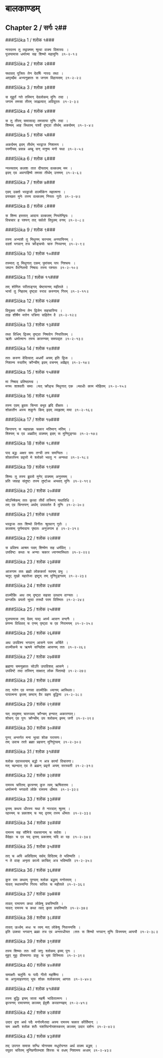 बालकाण्डम्
===============================


## Chapter 2  / सर्गः २##


###Slōka 1 / श्लोक १###


    नारदस्य तु तद्वाक्यम् श्रुत्वा वाक्य विशारदः ।
    पूजयामास धर्मात्मा सह शिष्यो महामुनिः ॥१-२-१॥


###Slōka 2 / श्लोक २###


    यथावत् पूजितः तेन देवर्षिः नारदः तथा ।
    आपृच्छैव अभ्यनुज्ञातः स जगाम विहायसम् ॥१-२-२॥


###Slōka 3 / श्लोक ३###


    स मुहूर्तं गते तस्मिन् देवलोकम् मुनिः तदा ।
    जगाम तमसा तीरम् जाह्नव्यात् अविदूरतः ॥१-२-३॥


###Slōka 4 / श्लोक ४###


    स तु तीरम् समासाद्य तमसाया मुनिः तदा ।
    शिष्यम् आह स्थितम् पार्श्वे दृष्ट्वा तीर्थम् अकर्दमम् ॥१-२-४॥


###Slōka 5 / श्लोक ५###


    अकर्दमम् इदम् तीर्थम् भरद्वाज निशामय ।
    रमणीयम् प्रसन्न अम्बु सन् मनुष्य मनो यथा ॥१-२-५॥


###Slōka 6 / श्लोक ६###


    न्यस्यताम् कलशः तात दीयताम् वल्कलम् मम ।
    इदम् एव अवगाहिष्ये तमसा तीर्थम् उत्तमम् ॥१-२-६॥


###Slōka 7 / श्लोक ७###


    एवम् उक्तो भरद्वाजो वाल्मीकेन महात्मना ।
    प्रयच्छत मुनेः तस्य वल्कलम् नियतः गुरोः ॥१-२-७॥


###Slōka 8 / श्लोक ८###


    स शिष्य हस्तात् आदाय वल्कलम् नियतेन्द्रियः ।
    विचचार ह पश्यन् तत् सर्वतो विपुलम् वनम् ॥१-२-८॥


###Slōka 9 / श्लोक ९###


    तस्य अभ्याशे तु मिथुनम् चरन्तम् अनपायिनम् ।
    ददर्श भगवान् तत्र क्रौङ्चयोः चारु निस्वनम् ॥१-२-९॥


###Slōka 10 / श्लोक १०###


    तस्मात् तु मिथुनात् एकम् पुमांसम् पाप निश्चयः ।
    जघान वैरनिलयो निषादः तस्य पश्यतः ॥१-२-१०॥


###Slōka 11 / श्लोक ११###


    तम् शोणित परीताङ्गम् चेष्टमानम् महीतले ।
    भार्या तु निहतम् दृष्ट्वा रुराव करुणाम् गिरम् ॥१-२-११॥


###Slōka 12 / श्लोक १२###


    वियुक्ता पतिना तेन द्विजेन सहचारिणा ।
    ताम्र शीर्षेण मत्तेन पत्रिणा सहितेन वै ॥१-२-१२॥


###Slōka 13 / श्लोक १३###


    तथा विधिम् द्विजम् दृष्ट्वा निषादेन निपातितम् ।
    ऋशेः धर्मात्मानः तस्य कारुण्यम् समपद्यत ॥१-२-१३॥


###Slōka 14 / श्लोक १४###


    ततः करुण वेदित्वात् अधर्मो अयम् इति द्विजः ।
    निशाम्य रुदतीम् क्रौन्चीम् इदम् वचनम् अब्रैइत् ॥१-२-१४॥


###Slōka 15 / श्लोक १५###


    मा निषाद प्रतिष्ठाम्त्व ।
    मगमः शाश्वतीः समाः ।यत् क्रौङ्च मिथुनात् एक ।मवधीः काम मोहितम् ॥१-२-१५॥


###Slōka 16 / श्लोक १६###


    तस्य एवम् ब्रुवतः चिन्ता बभूव हृदि वीक्षतः ।
    शोकार्तेन अस्य शकुनेः किम् इदम् व्याहृतम् मया ॥१-२-१६॥


###Slōka 17 / श्लोक १७###


    चिन्तयन् स महाप्राज्ञः चकार मतिमान् मतिम् ।
    शिश्यम् च एव अब्रवीत् वाक्यम् इदम् स मुनिपुङ्गवः ॥१-२-१७॥


###Slōka 18 / श्लोक १८###


    पाद बद्धः अक्षर समः तन्त्री लय समन्वितः ।
    शोकार्तस्य प्रवृत्तो मे श्लोको भवतु न अन्यथा ॥१-२-१८॥


###Slōka 19 / श्लोक १९###


    शिष्यः तु तस्य ब्रुवतो मुनेर् वाक्यम् अनुत्तमम् ।
    प्रति जग्राह संतुष्टः तस्य तुष्टोअः अभवत् मुनिः ॥१-२-१९॥


###Slōka 20 / श्लोक २०###


    सोऽभिषेकम् ततः कृत्वा तीर्थे तस्मिन् यथाविधि ।
    तम् एव चिन्तयन् अर्थम् उपावर्तत वै मुनिः ॥१-२-२०॥


###Slōka 21 / श्लोक २१###


    भरद्वाजः ततः शिष्यो विनीतः श्रुतवान् गुरोः ।
    कलशम् पूर्णमादाय पृष्ठतः अनुजगाम ह ॥१-२-२१॥


###Slōka 22 / श्लोक २२###


    स प्रविश्य आश्रम पदम् शिष्येण सह धर्मवित् ।
    उपविष्टः कथाः च अन्याः चकार ध्यानमास्थितः ॥१-२-२२॥


###Slōka 23 / श्लोक २३###


    आजगाम ततः ब्रह्मो लोककर्ता स्वयम् प्रभुः ।
    चतुर् मुखो महातेजा द्रष्टुम् तम् मुनिपुङ्गवम् ॥१-२-२३॥


###Slōka 24 / श्लोक २४###


    वाल्मीकिः अथ तम् दृष्ट्वा सहसा उत्थाय वाग्यतः ।
    प्रान्जलिः प्रयतो भूत्वा तस्थौ परम विस्मितः ॥१-२-२४॥


###Slōka 25 / श्लोक २५###


    पूजयामास तम् देवम् पाद्य अर्घ्य आसन वन्दनैः ।
    प्रणम्य विधिवत् च एनम् पृष्ट्वा च एव निरामयम् ॥१-२-२५॥


###Slōka 26 / श्लोक २६###


    अथ उपविश्य भगवान् आसने परम अर्चिते ।
    वाल्मीकये च ऋषये सन्दिदेश आसनम् ततः ॥१-२-२६॥


###Slōka 27 / श्लोक २७###


    ब्रह्मणा समनुज्ञातः सोऽपि उपाविशत् आसने ।
    उपविष्टे तदा तस्मिन् साक्षात् लोक पितामहे ॥१-२-२७॥


###Slōka 28 / श्लोक २८###


    तत् गतेन एव मनसा वाल्मीकिः ध्यानम् आस्थितः।
    पापात्मना कृतम् कष्टम् वैर ग्रहण बुद्धिना ॥१-२-२८॥


###Slōka 29 / श्लोक २९###


    यत् तादृशम् चारुरवम् क्रौन्चम् हन्यात् अकारणात्।
    शोचन् एव पुनः क्रौन्चीम् उप श्लोकम् इमम् जगौ ॥१-२-२९॥


###Slōka 30 / श्लोक ३०###


    पुनर् अन्तर्गत मना भूत्वा शोक परायणः।
    तम् उवाच ततो ब्रह्मा प्रहसन् मुनिपुंगवम् ॥१-२-३०॥


###Slōka 31 / श्लोक ३१###


    श्लोक एवास्त्वयाम् बद्धो न अत्र कार्या विचारणा।
    मत् च्छन्दात् एव ते ब्रह्मन् प्रवृत्ते अयम् सरस्वती ॥१-२-३१॥


###Slōka 32 / श्लोक ३२###


    रामस्य चरितम् कृत्स्नम् कुरु त्वम् ऋषिसत्तम ।
    धर्मात्मनो भगवतो लोके रामस्य धीमतः ॥१-२-३२॥


###Slōka 33 / श्लोक ३३###


    वृत्तम् कथय धीरस्य यथा ते नारदात् श्रुतम् ।
    रहस्यम् च प्रकाशम् च यद् वृत्तम् तस्य धीमतः ॥१-२-३३॥


###Slōka 34 / श्लोक ३४###


    रामस्य सह सौमित्रे राक्षसानाम् च सर्वशः ।
    वैदेह्याः च एव यद् वृत्तम् प्रकाशम् यदि वा रहः ॥१-२-३४॥


###Slōka 35 / श्लोक ३५###


    तत् च अपि अविदितम् सर्वम् विदितम् ते भविष्यति ।
    न ते वाक् अनृता काव्ये काचित् अत्र भविष्यति ॥१-२-३५॥


###Slōka 36 / श्लोक ३६###


    कुरु राम कथाम् पुण्याम् श्लोक बद्धाम् मनोरमाम् ।
    यावत् स्थास्यन्ति गिरयः सरितः च महीतले ॥१-२-३६॥


###Slōka 37 / श्लोक ३७###


    तावत् रामायण कथा लोकेषु प्रचरिष्यति ।
    यावत् रामस्य च कथा त्वत् कृता प्रचरिष्यति ॥१-२-३७॥


###Slōka 38 / श्लोक ३८###


    तावत् ऊर्ध्वम् अधः च त्वम् मत् लोकेषु निवत्स्यसि ।
    इति उक्त्वा भगवान् ब्रह्मा तत्र एव अन्तरधीयत ।ततः स शिष्यो भगवान् मुनिः विस्मयम् आययौ ॥१-२-३८॥


###Slōka 39 / श्लोक ३९###


    तस्य शिष्याः ततः सर्वे जगुः श्लोकम् इमम् पुनः ।
    मुहुर् मुहुः प्रीयमाणाः प्राहुः च भृश विस्मिताः ॥१-२-३९॥


###Slōka 40 / श्लोक ४०###


    समाक्षरैः चतुर्भिः यः पादैः गीतो महर्षिणा ।
    सः अनुव्याहरणात् भूयः शोकः श्लोकत्वम् आगतः ॥१-२-४०॥


###Slōka 41 / श्लोक ४१###


    तस्य बुद्धिः इयम् जाता महर्षेः भावितात्मनः ।
    कृत्स्नम् रामायणम् काव्यम् ईदृशैः करवाण्यहम् ॥१-२-४१॥


###Slōka 42 / श्लोक ४२###


    उदार वृत्त अर्थ पदैः मनोरमैःतदा अस्य रामस्य चकार कीर्तिमान् ।
    सम अक्षरैः श्लोक शतैः यशस्विनोयशस्करम् काव्यम् उदार दर्शनः ॥१-२-४२॥


###Slōka 43 / श्लोक ४३###


    तद् उपगत समास सन्धि योगम्सम मधुरोपनत अर्थ वाक्य बद्धम् ।
    रघुवर चरितम् मुनिप्रणीतम्दश शिरसः च वधम् निशामय अध्वम् ॥१-२-४३॥


